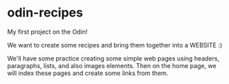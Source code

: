 # odin-recipes
My first project on the Odin!

We want to create some recipes and bring them together into a WEBSITE :)

We'll have some practice creating some simple web pages using headers, paragraphs, lists, and also images elements.
Then on the home page, we will index these pages and create some links from them.